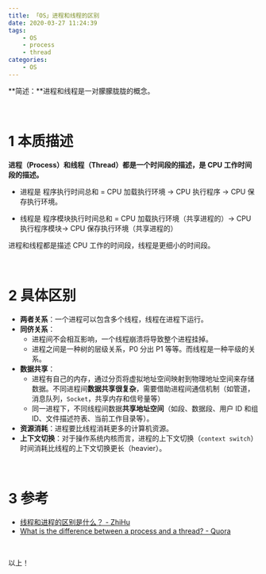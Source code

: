 ```yaml
---
title: 「OS」进程和线程的区别
date: 2020-03-27 11:24:39
tags:
	- OS
	- process
	- thread
categories:
	- OS
---
```




**简述：**进程和线程是一对朦朦胧胧的概念。

<!-- more -->

<br />



# 1 本质描述

**进程（Process）和线程（Thread）都是一个时间段的描述，是 CPU 工作时间段的描述。**

- 进程是 程序执行时间总和 = CPU 加载执行环境 -> CPU 执行程序 -> CPU 保存执行环境。

- 线程是 程序模块执行时间总和 = CPU 加载执行环境（共享进程的）-> CPU 执行程序模块-> CPU 保存执行环境（共享进程的）

  

进程和线程都是描述 CPU 工作的时间段，线程是更细小的时间段。

<br />



# 2 具体区别

- **两者关系**：一个进程可以包含多个线程，线程在进程下运行。
- **同侪关系**：
  - 进程间不会相互影响，一个线程崩溃将导致整个进程挂掉。
  - 进程之间是一种树的层级关系，P0 分出 P1 等等。而线程是一种平级的关系。
- **数据共享**：
  - 进程有自己的内存，通过分页将虚拟地址空间映射到物理地址空间来存储数据。不同进程间**数据共享很复杂**，需要借助进程间通信机制（如管道，消息队列，`Socket`，共享内存和信号量等）
  - 同一进程下，不同线程间数据**共享地址空间**（如段、数据段、用户 ID 和组 ID、文件描述符表、当前工作目录等）。
- **资源消耗**：进程要比线程消耗更多的计算机资源。
- **上下文切换**：对于操作系统内核而言，进程的上下文切换（`context switch`）时间消耗比线程的上下文切换更长（heavier）。

<br />



# 3 参考

- [线程和进程的区别是什么？ - ZhiHu](https://www.zhihu.com/question/25532384/answer/81152571)
- [What is the difference between a process and a thread? - Quora](https://www.quora.com/What-is-the-difference-between-a-process-and-a-thread#)



<br />

以上！

<br />